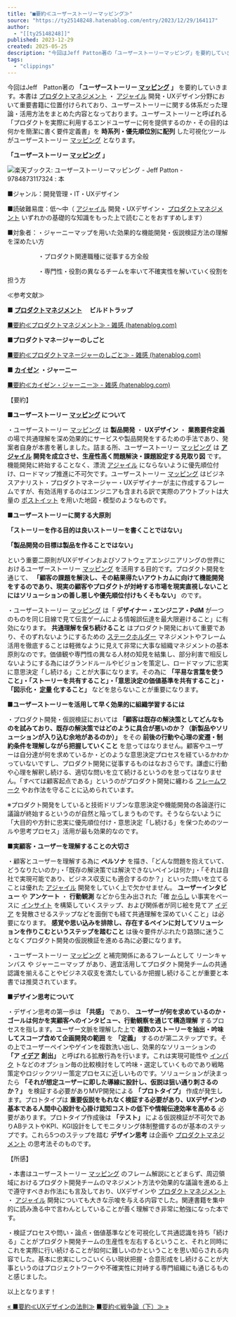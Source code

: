 ```yaml
---
title: "■要約≪ユーザーストーリーマッピング≫"
source: "https://ty25148248.hatenablog.com/entry/2023/12/29/164117"
author:
  - "[[ty25148248]]"
published: 2023-12-29
created: 2025-05-25
description: "今回はJeff Patton著の「ユーザーストーリーマッピング」を要約していきます。本書はプロダクトマネジメント・アジャイル開発・UXデザイン分野において重要書籍に位置付けられており、ユーザーストーリーに関する体系だった理論・活用方法をまとめた内容となっております。ユーザーストーリーと呼ばれる「プロダクトを実際に利用するエンドユーザーに何を提供するのか・その目的は何かを簡潔に書く要件定義書」を時系列・優先順位別に配列した可視化ツールがユーザーストーリーマッピングとなります。 「ユーザーストーリーマッピング」 ■ジャンル：開発管理・IT・UXデザイン ■読破難易度：低～中（アジャイル開発・UXデ…"
tags:
  - "clippings"
---
```

今回はJeff　Patton著の **「ユーザーストーリー [マッピング](https://d.hatena.ne.jp/keyword/%A5%DE%A5%C3%A5%D4%A5%F3%A5%B0) 」** を要約していきます。本書は [プロダクトマネジメント](https://d.hatena.ne.jp/keyword/%A5%D7%A5%ED%A5%C0%A5%AF%A5%C8%A5%DE%A5%CD%A5%B8%A5%E1%A5%F3%A5%C8) ・ [アジャイル](https://d.hatena.ne.jp/keyword/%A5%A2%A5%B8%A5%E3%A5%A4%A5%EB) 開発・UXデザイン分野において重要書籍に位置付けられており、ユーザーストーリーに関する体系だった理論・活用方法をまとめた内容となっております。ユーザーストーリーと呼ばれる「プロダクトを実際に利用するエンドユーザーに何を提供するのか・その目的は何かを簡潔に書く要件定義書」を **時系列・優先順位別に配列** した可視化ツールがユーザーストーリー [マッピング](https://d.hatena.ne.jp/keyword/%A5%DE%A5%C3%A5%D4%A5%F3%A5%B0) となります。

**「ユーザーストーリー [マッピング](https://d.hatena.ne.jp/keyword/%A5%DE%A5%C3%A5%D4%A5%F3%A5%B0) 」**

![楽天ブックス: ユーザーストーリーマッピング - Jeff Patton - 9784873117324 : 本](https://shop.r10s.jp/book/cabinet/7324/9784873117324.jpg)

■ジャンル：開発管理・IT・UXデザイン

■読破難易度：低～中（ [アジャイル](https://d.hatena.ne.jp/keyword/%A5%A2%A5%B8%A5%E3%A5%A4%A5%EB) 開発・UXデザイン・ [プロダクトマネジメント](https://d.hatena.ne.jp/keyword/%A5%D7%A5%ED%A5%C0%A5%AF%A5%C8%A5%DE%A5%CD%A5%B8%A5%E1%A5%F3%A5%C8) いずれかの基礎的な知識をもった上で読むことをおすすめします）

■対象者：・ジャーニーマップを用いた効果的な機能開発・仮説検証方法の理解を深めたい方

　　　　　・プロダクト関連職種に従事する方全般

　　　　　・専門性・役割の異なるチームを率いて不確実性を解いていく役割を担う方

≪参考文献≫

**■ [プロダクトマネジメント](https://d.hatena.ne.jp/keyword/%A5%D7%A5%ED%A5%C0%A5%AF%A5%C8%A5%DE%A5%CD%A5%B8%A5%E1%A5%F3%A5%C8) 　ビルドトラップ**

[■要約≪プロダクトマネジメント≫ - 雑感 (hatenablog.com)](https://ty25148248.hatenablog.com/entry/2023/11/03/213523)

**■プロダクトマネージャーのしごと**

[■要約≪プロダクトマネージャーのしごと≫ - 雑感 (hatenablog.com)](https://ty25148248.hatenablog.com/entry/2023/10/15/172049)

**■ [カイゼン](https://d.hatena.ne.jp/keyword/%A5%AB%A5%A4%A5%BC%A5%F3) ・ジャーニー**

[■要約≪カイゼン・ジャーニー≫ - 雑感 (hatenablog.com)](https://ty25148248.hatenablog.com/entry/2023/06/17/151418)

【要約】

**■ユーザーストーリー [マッピング](https://d.hatena.ne.jp/keyword/%A5%DE%A5%C3%A5%D4%A5%F3%A5%B0) について**

・ユーザーストーリー [マッピング](https://d.hatena.ne.jp/keyword/%A5%DE%A5%C3%A5%D4%A5%F3%A5%B0) は **製品開発** ・ **UXデザイン** ・ **業務要件定義** の場で共通理解を深め効果的にサービスや製品開発をするための手法であり、発案者自身が本書を著しました。詰まる所、ユーザーストーリー [マッピング](https://d.hatena.ne.jp/keyword/%A5%DE%A5%C3%A5%D4%A5%F3%A5%B0) は **[アジャイル](https://d.hatena.ne.jp/keyword/%A5%A2%A5%B8%A5%E3%A5%A4%A5%EB) 開発を成立させ、生産性高く問題解決・課題設定する見取り図** です。機能開発に終始することなく、漂流 [アジャイル](https://d.hatena.ne.jp/keyword/%A5%A2%A5%B8%A5%E3%A5%A4%A5%EB) にならないように優先順位付け、ロードマップ推進に不可欠です。ユーザーストーリー [マッピング](https://d.hatena.ne.jp/keyword/%A5%DE%A5%C3%A5%D4%A5%F3%A5%B0) はビジネスアナリスト・プロダクトマネージャー・UXデザイナーが主に作成するフレームですが、有効活用するのはエンジニアも含まれる訳で実際のアウトプットは大量の [ポストイット](https://d.hatena.ne.jp/keyword/%A5%DD%A5%B9%A5%C8%A5%A4%A5%C3%A5%C8) を用いた地図・模型のようなものです。

**■ユーザーストーリーに関する大原則**

**「ストーリーを作る目的は良いストーリーを書くことではない」**

**「製品開発の目標は製品を作ることではない」**

という重要二原則がUXデザインおよびソフトウェアエンジニアリングの世界におけるユーザーストーリー [マッピング](https://d.hatena.ne.jp/keyword/%A5%DE%A5%C3%A5%D4%A5%F3%A5%B0) を活用する目的です。プロダクト開発を通じて、 **「顧客の課題を解決し、その結果得たいアウトカムに向けて機能開発をするのであり、現実の顧客やプロダクトが対峙する市場を現実直視しないことにはソリューションの善し悪しや優先順位付けもくそもない」** のです。

・ユーザーストーリー [マッピング](https://d.hatena.ne.jp/keyword/%A5%DE%A5%C3%A5%D4%A5%F3%A5%B0) は「 **デザイナー・エンジニア・PdM** が一つのものを同じ目線で見て伝言ゲームによる情報誤伝達を最大限避けること」に有効になります。 **共通理解を保ち続けること** はプロダクト開発において重要であり、そのずれないようにするための [ステークホルダー](https://d.hatena.ne.jp/keyword/%A5%B9%A5%C6%A1%BC%A5%AF%A5%DB%A5%EB%A5%C0%A1%BC) マネジメントやフレーム活用を徹底することは軽微なように見えて非常に大事な組織マネジメントの基本原則なのです。価値観や専門性の異なる人材の知見を結集し、部分利害で相反しないようにする為にはグランドルールやビジョンを策定し、ロードマップに忠実に意思決定「し続ける」ことが大事になります。その為に **「平易な言葉を使うこと」・「ストーリーを共有すること」・「意思決定の価値基準を共有すること」・「図示化・ [定量](https://d.hatena.ne.jp/keyword/%C4%EA%CE%CC) 化すること」** などを怠らないことが重要になります。

**■ユーザーストーリーを活用して早く効果的に組織学習するには**

・プロダクト開発・仮説検証においては **「顧客は既存の解決策としてどんなものを試みており、既存の解決策ではどのように具合が悪いのか？（新製品やソリューションが入り込む余地があるのか）」** をその **前後の行動や心理の変遷・制約条件を理解しながら把握していくこと** を怠ってはなりません。顧客やユーザーは自分達が何を求めているか・どのような意思決定プロセスを経ているかわかっていないですし、プロダクト開発に従事するものはなおさらです。謙虚に行動や心理を解釈し続ける、適切な問いを立て続けるというのを怠ってはなりません。「すべては顧客起点である」というのがプロダクト開発に纏わる [フレームワーク](https://d.hatena.ne.jp/keyword/%A5%D5%A5%EC%A1%BC%A5%E0%A5%EF%A1%BC%A5%AF) やお作法を守ることに込められています。

※プロダクト開発をしていると技術ドリブンな意思決定や機能開発の各論遂行に議論が終始するというのが自然と陥ってしまうものです。そうならないように「大目的や方針に忠実に優先順位付け・意思決定「し続ける」を保つためのツールや思考プロセス」活用が最も効果的なのです。

**■実顧客・ユーザーを理解することの大切さ**

・顧客とユーザーを理解する為に **ペルソナ** を描き、「どんな問題を抱えていて、どうなりたいのか」・「既存の解決策では解決できないペインは何か」・「それは自社で実現可能であり、ビジネス収支にも適合するのか？」といった問いを立てることは優れた [アジャイル](https://d.hatena.ne.jp/keyword/%A5%A2%A5%B8%A5%E3%A5%A4%A5%EB) 開発をしていく上で欠かせません。 **ユーザーインタビュー** や **アンケート** ・ **行動観測** などから生み出された「確 [からし](https://d.hatena.ne.jp/keyword/%A4%AB%A4%E9%A4%B7) い事実をベースに [インサイト](https://d.hatena.ne.jp/keyword/%A5%A4%A5%F3%A5%B5%A5%A4%A5%C8) を構築していくステップ、および関係者が同じ絵を見てア [イデア](https://d.hatena.ne.jp/keyword/%A5%A4%A5%C7%A5%A2) を発散させるステップなどを面倒でも経て共通理解を深めていくこと」は必要になります。 **感覚や思い込みを排除し、存在するペインに対してソリューションを作りこむというステップを踏むこと** は後々要件がぶれたり路頭に迷うことなくプロダクト開発の仮説検証を進める為に必要になります。

・ユーザーストーリー [マッピング](https://d.hatena.ne.jp/keyword/%A5%DE%A5%C3%A5%D4%A5%F3%A5%B0) と補完関係にあるフレームとして リーンキャンバス や ジャーニーマップ があり、適宜活用してプロダクト開発チームの共通認識を揃えることやビジネス収支を満たしているか把握し続けることが重要と本書では推奨されています。

**■デザイン思考について**

・デザイン思考の第一歩は **「共感」** であり、 **ユーザーが何を求めているのか・ゴールは何かを実顧客へのインタビュー、行動観察を通じて構造理解** するプロセスを指します。ユーザー文脈を理解した上で **複数のストーリーを抽出・吟味してスコープ含めて企画開発の範囲** を **「定義」** するのが第二ステップです。その上でユーザーペインやゲインを複数洗い出し、効果的なソリューションの **「ア [イデア](https://d.hatena.ne.jp/keyword/%A5%A4%A5%C7%A5%A2) 創出」** と呼ばれる拡散行為を行います。これは実現可能性や [インパク](https://d.hatena.ne.jp/keyword/%A5%A4%A5%F3%A5%D1%A5%AF) トなどのオプション毎の比較検討をして吟味・選定していくものであり戦略策定やロジックツリー策定プロセスに近しいものです。ソリューションが決まったら **「それが想定ユーザーに即した導線に設計し、仮説は狙い通り刺さるのか？」** を検証する必要がありMVP開発による **「プロトタイプ」** 作成が発生します。プロトタイプは **重要仮説をもれなく検証する必要があり、UXデザインの基本である人間中心設計を心掛け認知コストの低下や情報伝達効率を高める** 必要があります。プロトタイプ作成後は **「テスト」** による仮説検証が不可欠でありABテストやKPI、KGI設計をしてモニタリング体制整備するのが基本のステップです。これら5つのステップを踏む **デザイン思考** は企画や [プロダクトマネジメント](https://d.hatena.ne.jp/keyword/%A5%D7%A5%ED%A5%C0%A5%AF%A5%C8%A5%DE%A5%CD%A5%B8%A5%E1%A5%F3%A5%C8) の思考法そのものです。

【所感】

・本書はユーザーストーリー [マッピング](https://d.hatena.ne.jp/keyword/%A5%DE%A5%C3%A5%D4%A5%F3%A5%B0) のフレーム解説にとどまらず、周辺領域におけるプロダクト開発チームのマネジメント方法や効果的な議論を進める上で遵守すべきお作法にも言及しており、UXデザインや [プロダクトマネジメント](https://d.hatena.ne.jp/keyword/%A5%D7%A5%ED%A5%C0%A5%AF%A5%C8%A5%DE%A5%CD%A5%B8%A5%E1%A5%F3%A5%C8) ・ [アジャイル](https://d.hatena.ne.jp/keyword/%A5%A2%A5%B8%A5%E3%A5%A4%A5%EB) 開発についても大きな示唆を与える内容でした。関連書籍を集中的に読み漁る中で言わんとしていることが善く理解でき非常に勉強になった本です。

・検証プロセスや問い・論点・価値基準などを可視化して共通認識を持ち「続ける」ことがプロダクト開発チームの生産性を左右するということ、それと同時にこれを実際に行い続けることが如何に難しいのかということを思い知らされる内容でした。基本に忠実にしつこいくらい現状把握・合意形成をし続けることが大事というのはプロジェクトワークや不確実性に対峙する専門組織にも通じるものと感じました。

以上となります！

[« ■要約≪UXデザインの法則≫](https://ty25148248.hatenablog.com/entry/2023/12/30/091317) [■要約≪戦争論（下）≫ »](https://ty25148248.hatenablog.com/entry/2023/12/24/120059)